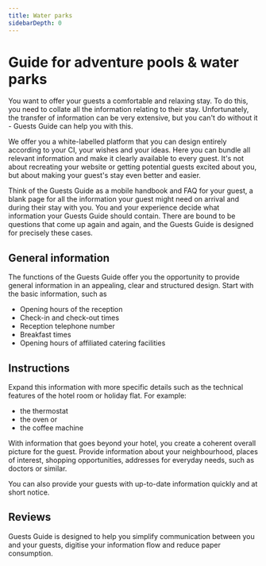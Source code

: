 ```yaml
---
title: Water parks
sidebarDepth: 0
---
```


# Guide for adventure pools & water parks

You want to offer your guests a comfortable and relaxing stay. To do this, you need to collate all the information relating to their stay. Unfortunately, the transfer of information can be very extensive, but you can't do without it - Guests Guide can help you with this.

We offer you a white-labelled platform that you can design entirely according to your CI, your wishes and your ideas. Here you can bundle all relevant information and make it clearly available to every guest. It's not about recreating your website or getting potential guests excited about you, but about making your guest's stay even better and easier.

Think of the Guests Guide as a mobile handbook and FAQ for your guest, a blank page for all the information your guest might need on arrival and during their stay with you. You and your experience decide what information your Guests Guide should contain. There are bound to be questions that come up again and again, and the Guests Guide is designed for precisely these cases.

## General information

The functions of the Guests Guide offer you the opportunity to provide general information in an appealing, clear and structured design. Start with the basic information, such as

- Opening hours of the reception
- Check-in and check-out times
- Reception telephone number
- Breakfast times
- Opening hours of affiliated catering facilities

## Instructions

Expand this information with more specific details such as the technical features of the hotel room or holiday flat. For example:

- the thermostat
- the oven or
- the coffee machine

With information that goes beyond your hotel, you create a coherent overall picture for the guest. Provide information about your neighbourhood, places of interest, shopping opportunities, addresses for everyday needs, such as doctors or similar.

You can also provide your guests with up-to-date information quickly and at short notice.

## Reviews

Guests Guide is designed to help you simplify communication between you and your guests, digitise your information flow and reduce paper consumption.
